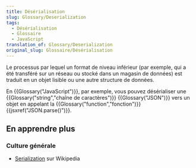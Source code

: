 ```yaml
---
title: Désérialisation
slug: Glossary/Deserialization
tags:
  - Désérialisation
  - Glossaire
  - JavaScript
translation_of: Glossary/Deserialization
original_slug: Glossaire/Désérialisation
---
```

Le processus par lequel un format de niveau inférieur (par exemple, qui a été transféré sur un réseau ou stocké dans un magasin de données) est traduit en un objet lisible ou une autre structure de données.

En {{Glossary("JavaScript")}}, par exemple, vous pouvez désérialiser une  {{Glossary("string","chaîne de caractères")}} {{Glossary("JSON")}} vers un objet en appelant la {{Glossary("function","fonction")}} {{jsxref("JSON.parse()")}}.

## En apprendre plus

### Culture générale

- [Serialization](https://fr.wikipedia.org/wiki/S%C3%A9rialisation) sur Wikipedia

